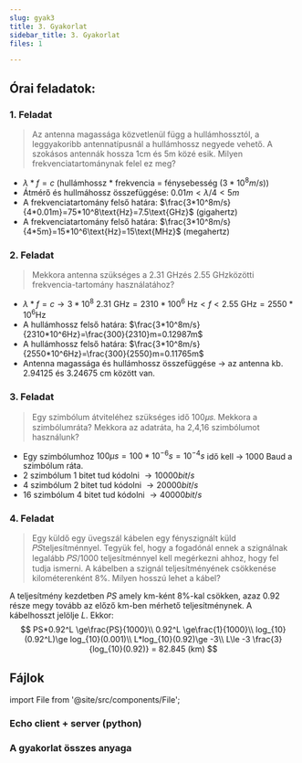 ```yaml
---
slug: gyak3
title: 3. Gyakorlat
sidebar_title: 3. Gyakorlat
files: 1

---
```


## Órai feladatok:
### 1. Feladat
> Az antenna magassága közvetlenül függ a hullámhossztól, a leggyakoribb antennatípusnál a hullámhossz negyede vehető.
> A szokásos antennák hossza 1cm és 5m közé esik.
> Milyen frekvenciatartománynak felel ez meg?

- $\lambda*f=c$
(hullámhossz * frekvencia = fénysebesség ($3*10^8m/s$))
- Átmérő és hullmáhossz összefüggése:
$0.01m<\lambda/4<5m$
- A frekvenciatartomány felső határa:
$\frac{3*10^8m/s}{4*0.01m}=75*10^8\text{Hz}=7.5\text{GHz}$ (gigahertz)
- A frekvenciatartomány felső határa:
$\frac{3*10^8m/s}{4*5m}=15*10^6\text{Hz}=15\text{MHz}$ (megahertz)

### 2. Feladat
> Mekkora antenna szükséges a 2.31 GHzés 2.55 GHzközötti frekvencia-tartomány használatához?

- $\lambda*f=c\to3*10^8$
$2.31\text{ GHz}=2310*100^6 \text{ Hz}<f<2.55\text{ GHz} = 2550*10^6 \text{Hz}$
- A hullámhossz felső határa:
$\frac{3*10^8m/s}{2310*10^6Hz}=\frac{300}{2310}m=0.12987m$ 
- A hullámhossz felső határa:
$\frac{3*10^8m/s}{2550*10^6Hz}=\frac{300}{2550}m=0.11765m$ 
- Antenna magassága és hullámhossz összefüggése $\to$ az antenna kb. 2.94125 és 3.24675 cm között van.

### 3. Feladat
>Egy szimbólum átviteléhez szükséges idő 100𝜇𝑠. 
>Mekkora a szimbólumráta? Mekkora az adatráta, ha 2,4,16 szimbólumot használunk?

- Egy szimbólumhoz $100\mu s=100*10^{-6}s=10^{-4}s$ idő kell $\to$ 1000 Baud a szimbólum ráta.
- 2 szimbólum 1 bitet tud kódolni $\to 10000 bit/s$
- 4 szimbólum 2 bitet tud kódolni $\to 20000 bit/s$
- 16 szimbólum 4 bitet tud kódolni $\to 40000 bit/s$
### 4. Feladat
> Egy küldő egy üvegszál kábelen egy fényszignált küld 𝑃𝑆teljesítménnyel. Tegyük fel, hogy a fogadónál ennek a szignálnak legalább 𝑃𝑆/1000 teljesítménnyel kell megérkezni ahhoz, hogy fel tudja ismerni.
> A kábelben a szignál teljesítményének csökkenése kilométerenként 8%. 
> Milyen hosszú lehet a kábel?

A teljesítmény kezdetben $PS$ amely km-ként 8%-kal csökken, azaz 0.92 része megy tovább az előző km-ben mérhető teljesítménynek. A kábelhosszt jelölje $L$.
Ekkor:
$$
PS*0.92^L \ge\frac{PS}{1000}\\
0.92^L \ge\frac{1}{1000}\\
log_{10}(0.92^L)\ge log_{10}(0.001)\\
L*log_{10}(0.92)\ge -3\\
L\le -3 \frac{3}{log_{10}(0.92)} = 82.845 (km)
$$

## Fájlok

import File from '@site/src/components/File';

### Echo client + server (python)

<File filename="EchoClient.py" folder="tele/gyak3" lines="L10-L20"/>
<File filename="EchoServer.py" folder="tele/gyak3"/>

### A gyakorlat összes anyaga

<!--stackedit_data:
eyJoaXN0b3J5IjpbLTE5MDQ1NzE3NjEsMzU5ODAxNDI4LC01MT
A3MzI2NjAsNDYzODM4MzA3LDY4NjQ1OTkzNCwxMzUyMzI5MjY1
XX0=
-->